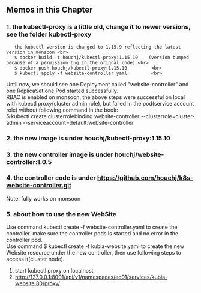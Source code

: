 ##  Memos in this Chapter

### 1. the kubectl-proxy is a little old, change it to newer versions, see the folder kubectl-proxy
       the kubectl version is changed to 1.15.9 reflecting the latest version in monsoon <br>
       $ docker build -t houchj/kubectl-proxy:1.15.10 .  (version bumped because of a permission bug in the orignal code) <br>
       $ docker push houchj/kubectl-proxy:1.15.10         <br>
       $ kubectl apply -f website-controller.yaml         <br>
  Until now, we should see one Deployment called "website-controller" and one ReplicaSet one Pod started successfully. <br>
  RBAC is enabled on monsoon, the above steps were successful on local with kubectl proxy(cluster admin role), but failed in the pod(service account role) without following command in the book: <br>
       $ kubectl create clusterrolebinding website-controller --clusterrole=cluster-admin --serviceaccount=default:website-controller  <br>

### 2. the new image is under houchj/kubectl-proxy:1.15.10
### 3. the new controller image is under houchj/website-controller:1.0.5

### 4. the controller code is under https://github.com/houchj/k8s-website-controller.git
  Note: fully works on monsoon
### 5. about how to use the new WebSite
  Use command kubectl create -f website-controller.yaml to create the controller. make sure the controller pods is started and no error in the controller pod. <br>
  Use command $ kubectl create -f kubia-website.yaml to create the new Website resource under the new controller, then use following steps to access it(cluster node). <br>
  1. start kubectl proxy on localhost <br>
  2. http://127.0.0.1:8001/api/v1/namespaces/ec01/services/kubia-website:80/proxy/ <br>




